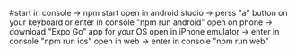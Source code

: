 #start
in console -> npm start
open in android studio -> perss "a" button on your keyboard or enter in console "npm run android"
open on phone -> download "Expo Go" app for your OS
open in iPhone emulator -> enter in console "npm run ios"
open in web -> enter in console "npm run web"
